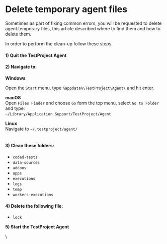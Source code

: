 # Delete temporary agent files

Sometimes as part of fixing common errors, you will be requested to delete agent temporary files, this article described where to find them and how to delete them.

In order to perform the clean-up follow these steps.

#### 1) Quit the TestProject Agent <a href="#h_e9de0d5dad" id="h_e9de0d5dad"></a>

#### 2) Navigate to: <a href="#h_8cf9affe95" id="h_8cf9affe95"></a>

**Windows**

Open the `Start` menu, type `%appdata%\TestProject\Agent\` and hit enter.

**macOS**\
﻿Open `Files Finder` and choose `Go` form the top menu, select `Go to Folder` and type:\
﻿ `~/Library/Application Support/TestProject/Agent`

**Linux**\
﻿Navigate to `~/.testproject/agent/`\
﻿

#### 3) Clean these folders: <a href="#h_829f24b6e6" id="h_829f24b6e6"></a>

* `coded-tests`
* ﻿`data-sources`
* `addons`
* `apps`
* `executions`
* `logs`
* `temp`
* `workers-executions`

#### 4) Delete the following file: <a href="#h_5079b236c0" id="h_5079b236c0"></a>

* `lock`

**5) Start the TestProject Agent**

\
